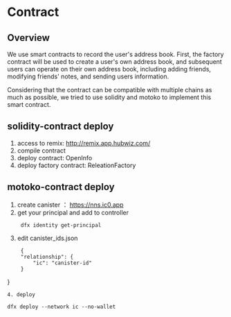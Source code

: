 # Contract 

## Overview

We use smart contracts to record the user's address book. First, the factory contract will be used to create a user's own address book, and subsequent users can operate on their own address book, including adding friends, modifying friends' notes, and sending users information. 

Considering that the contract can be compatible with multiple chains as much as possible, we tried to use solidity and motoko to implement this smart contract.

## solidity-contract deploy

1. access to remix: http://remix.app.hubwiz.com/
2. compile contract
3. deploy  contract: OpenInfo
4. deploy factory contract: ReleationFactory

## motoko-contract deploy

1. create canister ：  https://nns.ic0.app
2. get your principal and add to controller
   ~~~
    dfx identity get-principal
   ~~~
3. edit canister_ids.json
   ~~~
    {
    "relationship": {
        "ic": "canister-id"
    }
  }
   ~~~
4. deploy 
   ~~~
    dfx deploy --network ic --no-wallet
   ~~~


